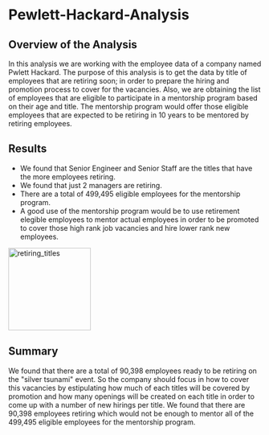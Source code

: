 # Pewlett-Hackard-Analysis

## Overview of the Analysis
  In this analysis we are working with the employee data of a company named Pwlett Hackard. The purpose of this analysis is to get the data by title of employees that are retiring soon; in order to prepare the hiring and promotion process to cover for the vacancies. Also, we are obtaining the list of employees that are eligible to participate in a mentorship program based on their age and title. The mentorship program would offer those eligible employees that are expected to be retiring in 10 years to be mentored by retiring employees.
 
## Results
  * We found that Senior Engineer and Senior Staff are the titles that have the more employees retiring.
  * We found that just 2 managers are retiring.
  * There are a total of 499,495 eligible employees for the mentorship program.
  * A good use of the mentorship program would be to use retirement elegible employees to mentor actual employees in order to be promoted to cover those high rank            job vacancies and hire lower rank new employees.
  
  <img width="164" alt="retiring_titles" src="https://user-images.githubusercontent.com/68616522/92043450-0bd39580-ed4a-11ea-85a4-11b201a8f188.png">
  
 ## Summary
  We found that there are a total of 90,398 employees ready to be retiring on the "silver tsunami" event. So the company should focus in how to cover this vacancies by estipulating how much of each titles will be covered by promotion and how many openings will be created on each title in order to come up with a number of new hirings per title.
  We found that there are 90,398 employees retiring which would not be enough to mentor all of the 499,495 eligible employees for the mentorship program. 
  
